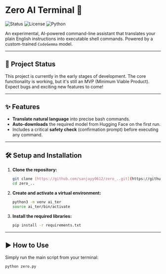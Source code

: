 # Zero AI Terminal 🚀

![Status](https://img.shields.io/badge/status-in_development-orange)
![License](https://img.shields.io/badge/License-Apache_2.0-blue.svg)
![Python](https://img.shields.io/badge/python-3.9+-blue.svg)

An experimental, AI-powered command-line assistant that translates your plain English instructions into executable shell commands. Powered by a custom-trained `CodeGemma` model.


---

## 🚧 Project Status

This project is currently in the early stages of development. The core functionality is working, but it's still an MVP (Minimum Viable Product). Expect bugs and exciting new features to come!

---

## ✨ Features

* **Translate natural language** into precise bash commands.
* **Auto-downloads** the required model from Hugging Face on the first run.
* Includes a critical **safety check** (confirmation prompt) before executing any command.

---

## 🛠️ Setup and Installation

1.  **Clone the repository:**
    ```bash
    git clone [https://github.com/sanjayy0612/zero_..git](https://github.com/sanjayy0612/zero_..git)
    cd zero_..
    ```

2.  **Create and activate a virtual environment:**
    ```bash
    python3 -m venv ai_ter
    source ai_ter/bin/activate
    ```

3.  **Install the required libraries:**
    ```bash
    pip install -r requirements.txt
    ```

---

## ▶️ How to Use

Simply run the main script from your terminal:

```bash
python zero.py
